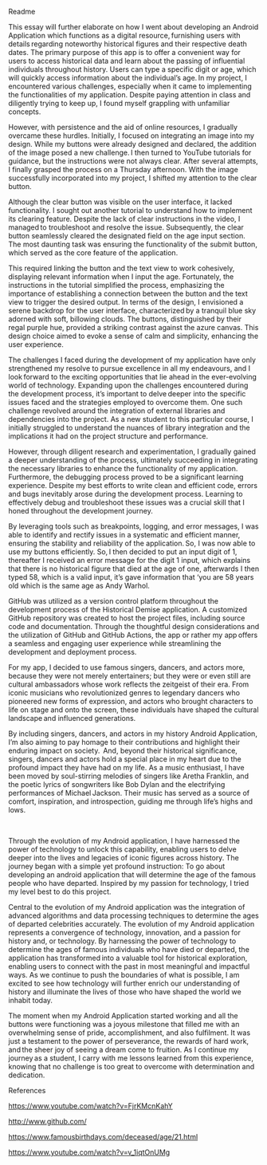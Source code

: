 Readme 

This essay will further elaborate on how I went about developing an Android Application which functions as a digital resource, furnishing users with details regarding noteworthy historical figures and their respective death dates. The primary purpose of this app is to offer a convenient way for users to access historical data and learn about the passing of influential individuals throughout history. Users can type a specific digit or age, which will quickly access information about the individual’s age. In my project, I encountered various challenges, especially when it came to implementing the functionalities of my application. Despite paying attention in class and diligently trying to keep up, I found myself grappling with unfamiliar concepts.  

However, with persistence and the aid of online resources, I gradually overcame these hurdles. Initially, I focused on integrating an image into my design. While my buttons were already designed and declared, the addition of the image posed a new challenge. I then turned to YouTube tutorials for guidance, but the instructions were not always clear. After several attempts, I finally grasped the process on a Thursday afternoon. With the image successfully incorporated into my project, I shifted my attention to the clear button.  

Although the clear button was visible on the user interface, it lacked functionality. I sought out another tutorial to understand how to implement its clearing feature. Despite the lack of clear instructions in the video, I managed to troubleshoot and resolve the issue. Subsequently, the clear button seamlessly cleared the designated field on the age input section. The most daunting task was ensuring the functionality of the submit button, which served as the core feature of the application. 

This required linking the button and the text view to work cohesively, displaying relevant information when I input the age. Fortunately, the instructions in the tutorial simplified the process, emphasizing the importance of establishing a connection between the button and the text view to trigger the desired output. In terms of the design, I envisioned a serene backdrop for the user interface, characterized by a tranquil blue sky adorned with soft, billowing clouds. The buttons, distinguished by their regal purple hue, provided a striking contrast against the azure canvas. This design choice aimed to evoke a sense of calm and simplicity, enhancing the user experience.  

The challenges I faced during the development of my application have only strengthened my resolve to pursue excellence in all my endeavours, and I look forward to the exciting opportunities that lie ahead in the ever-evolving world of technology. Expanding upon the challenges encountered during the development process, it’s important to delve deeper into the specific issues faced and the strategies employed to overcome them. One such challenge revolved around the integration of external libraries and dependencies into the project. As a new student to this particular course, I initially struggled to understand the nuances of library integration and the implications it had on the project structure and performance. 

However, through diligent research and experimentation, I gradually gained a deeper understanding of the process, ultimately succeeding in integrating the necessary libraries to enhance the functionality of my application. Furthermore, the debugging process proved to be a significant learning experience. Despite my best efforts to write clean and efficient code, errors and bugs inevitably arose during the development process. Learning to effectively debug and troubleshoot these issues was a crucial skill that I honed throughout the development journey. 

By leveraging tools such as breakpoints, logging, and error messages, I was able to identify and rectify issues in a systematic and efficient manner, ensuring the stability and reliability of the application. So, I was now able to use my buttons efficiently. So, I then decided to put an input digit of 1, thereafter I received an error message for the digit 1 input, which explains that there is no historical figure that died at the age of one, afterwards I then typed 58, which is a valid input, it’s gave information that ‘you are 58 years old which is the same age as Andy Warhol. 

GitHub was utilized as a version control platform throughout the development process of the Historical Demise application. A customized GitHub repository was created to host the project files, including source code and documentation. Through the thoughtful design considerations and the utilization of GitHub and GitHub Actions, the app or rather my app offers a seamless and engaging user experience while streamlining the development and deployment process. 

For my app, I decided to use famous singers, dancers, and actors more, because they were not merely entertainers; but they were or even still are cultural ambassadors whose work reflects the zeitgeist of their era. From iconic musicians who revolutionized genres to legendary dancers who pioneered new forms of expression, and actors who brought characters to life on stage and onto the screen, these individuals have shaped the cultural landscape and influenced generations.  

By including singers, dancers, and actors in my history Android Application, I’m also aiming to pay homage to their contributions and highlight their enduring impact on society.  And, beyond their historical significance, singers, dancers and actors hold a special place in my heart due to the profound impact they have had on my life. As a music enthusiast, I have been moved by soul-stirring melodies of singers like Aretha Franklin, and the poetic lyrics of songwriters like Bob Dylan and the electrifying performances of Michael Jackson. Their music has served as a source of comfort, inspiration, and introspection, guiding me through life’s highs and lows. 

  

Through the evolution of my Android application, I have harnessed the power of technology to unlock this capability, enabling users to delve deeper into the lives and legacies of iconic figures across history. The journey began with a simple yet profound instruction: To go about developing an android application that will determine the age of the famous people who have departed. Inspired by my passion for technology, I tried my level best to do this project.  

Central to the evolution of my Android application was the integration of advanced algorithms and data processing techniques to determine the ages of departed celebrities accurately. The evolution of my Android application represents a convergence of technology, innovation, and a passion for history and, or technology. By harnessing the power of technology to determine the ages of famous individuals who have died or departed, the application has transformed into a valuable tool for historical exploration, enabling users to connect with the past in most meaningful and impactful ways. As we continue to push the boundaries of what is possible, I am excited to see how technology will further enrich our understanding of history and illuminate the lives of those who have shaped the world we inhabit today. 

The moment when my Android Application started working and all the buttons were functioning was a joyous milestone that filled me with an overwhelming sense of pride, accomplishment, and also fulfilment. It was just a testament to the power of perseverance, the rewards of hard work, and the sheer joy of seeing a dream come to fruition. As I continue my journey as a student, I carry with me lessons learned from this experience, knowing that no challenge is too great to overcome with determination and dedication. 

 

 

 

 

 

 

 

 

 

References 

https://www.youtube.com/watch?v=FjrKMcnKahY 

http://www.github.com/ 

https://www.famousbirthdays.com/deceased/age/21.html 

https://www.youtube.com/watch?v=v_1iqtOnUMg 

 
